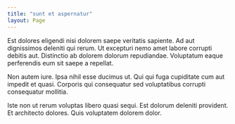 ```yaml
---
title: "sunt et aspernatur"
layout: Page
---
```

Est dolores eligendi nisi dolorem saepe veritatis sapiente. Ad aut dignissimos deleniti qui rerum. Ut excepturi nemo amet labore corrupti debitis aut. Distinctio ab dolorem dolorum repudiandae. Voluptatum eaque perferendis eum sit saepe a repellat.
 Non autem iure. Ipsa nihil esse ducimus ut. Qui qui fuga cupiditate cum aut impedit et quasi. Corporis qui consequatur sed voluptatibus corrupti consequatur mollitia.
 Iste non ut rerum voluptas libero quasi sequi. Est dolorum deleniti provident. Et architecto dolores. Quis voluptatem dolorem dolor.
